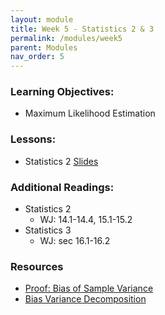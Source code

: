 ```yaml
---
layout: module
title: Week 5 - Statistics 2 & 3
permalink: /modules/week5
parent: Modules
nav_order: 5
---
```


### Learning Objectives:
* Maximum Likelihood Estimation



### Lessons:
*  Statistics 2 [Slides](https://xinchenyu.github.io/csc380-fall23/Slides/23f380_statistics_lecture2.pdf)


### Additional Readings:
* Statistics 2
    * WJ: 14.1-14.4, 15.1-15.2
* Statistics 3
    * WJ: sec 16.1-16.2

### Resources
* [Proof: Bias of Sample Variance](https://proofwiki.org/wiki/Bias_of_Sample_Variance)
* [Bias Variance Decomposition](https://towardsdatascience.com/the-bias-variance-tradeoff-8818f41e39e9)